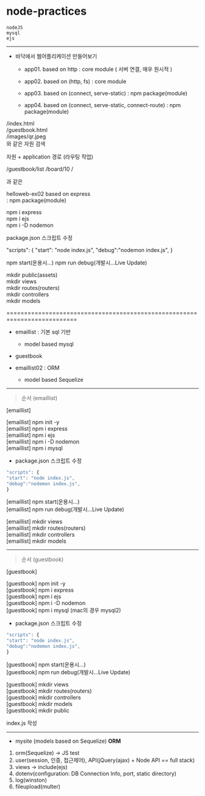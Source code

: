 # node-practices

>

    nodeJS
    mysql
    ejs

---

- 바닥에서 웹어플리케이션 만들어보기

  - app01. based on http : core module ( 서버 연결, 매우 원시적 )
  - app02. based on (http, fs) : core module

  - app03. based on (connect, serve-static) : npm package(module)
  - app04. based on (connect, serve-static, connect-route) : npm package(module)

/index.html  
/guestbook.html  
/images/qr.jpeg  
와 같은 자원 검색

자원 + application 경로
(라우팅 작업)

/guestbook/list
/board/10
/

과 같은

helloweb-ex02 based on express  
 : npm package(module)

npm i express  
npm i ejs  
npm i -D nodemon

package.json 스크립트 수정

"scripts": {
"start": "node index.js",
"debug":"nodemon index.js",
}

npm start(운용시...)
npm run debug(개발시...Live Update)

mkdir public(assets)  
mkdir views  
mkdir routes(routers)  
mkdir controllers  
mkdir models

==========================================================================

- emaillist : 기본 sql 기반

  - model based mysql

- guestbook

- emaillist02 : ORM
  - model based Sequelize
---

> 순서 (emaillist)

[emaillist]

[emaillist] npm init -y  
[emaillist] npm i express  
[emaillist] npm i ejs  
[emaillist] npm i -D nodemon  
[emaillist] npm i mysql

- package.json 스크립트 수정

```javascript
"scripts": {
"start": "node index.js",
"debug":"nodemon index.js",
}
```

[emaillist] npm start(운용시...)  
[emaillist] npm run debug(개발시...Live Update)

[emaillist] mkdir views  
[emaillist] mkdir routes(routers)  
[emaillist] mkdir controllers  
[emaillist] mkdir models

---
> 순서 (guestbook)

[guestbook]

[guestbook] npm init -y  
[guestbook] npm i express  
[guestbook] npm i ejs  
[guestbook] npm i -D nodemon  
[guestbook] npm i mysql (mac의 경우 mysql2)

- package.json 스크립트 수정

```javascript
"scripts": {
"start": "node index.js",
"debug":"nodemon index.js",
}
```

[guestbook] npm start(운용시...)  
[guestbook] npm run debug(개발시...Live Update)

[guestbook] mkdir views  
[guestbook] mkdir routes(routers)  
[guestbook] mkdir controllers  
[guestbook] mkdir models   
[guestbook] mkdir public

index.js 작성 

---
- mysite (models based on Sequelize) <strong>ORM</strong>

1. orm(Sequelize) -> JS test
2. user(session, 인증, 접근제어), API(jQuery(ajax) + Node API == full stack)
3. views -> include(ejs)
4. dotenv(configuration: DB Connection Info, port, static directory)
5. log(winston)
6. fileupload(multer)
